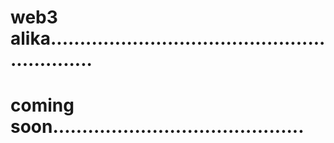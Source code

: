 # web3 alika.............................................................
# coming soon...........................................
